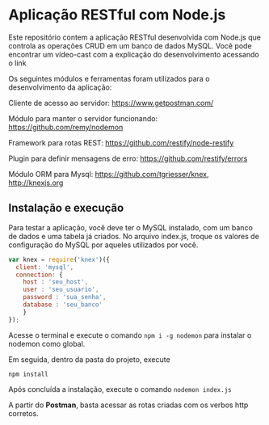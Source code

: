 # Aplicação RESTful com Node.js

Este repositório contem a aplicação RESTful desenvolvida com Node.js que controla as operações CRUD em um banco de dados MySQL. Você pode encontrar um vídeo-cast com a explicação do desenvolvimento acessando o link 

Os seguintes módulos e ferramentas foram utilizados para o desenvolvimento da aplicação:

Cliente de acesso ao servidor: https://www.getpostman.com/

Módulo para manter o servidor funcionando: https://github.com/remy/nodemon

Framework para rotas REST: https://github.com/restify/node-restify

Plugin para definir mensagens de erro: https://github.com/restify/errors

Módulo ORM para Mysql: https://github.com/tgriesser/knex, http://knexjs.org

## Instalação e execução

Para testar a aplicação, você deve ter o MySQL instalado, com um banco de dados e uma tabela já criados.
No arquivo index.js, troque os valores de configuração do MySQL por aqueles utilizados por você.

```javascript
var knex = require('knex')({
  client: 'mysql',
  connection: {
    host : 'seu_host',
    user : 'seu_usuario',
    password : 'sua_senha',
    database : 'seu_banco'
    }
});
```

Acesse o terminal e execute o comando `npm i -g nodemon` para instalar o nodemon como global.

Em seguida, dentro da pasta do projeto, execute

```
npm install
```

Após concluída a instalação, execute o comando `nodemon index.js`

A partir do **Postman**, basta acessar as rotas criadas com os verbos http corretos.
